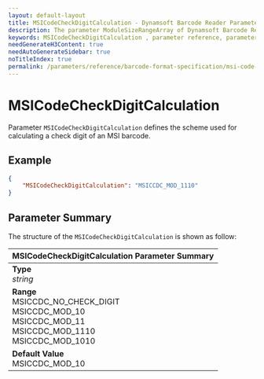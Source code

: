 ```yaml
---
layout: default-layout
title: MSICodeCheckDigitCalculation - Dynamsoft Barcode Reader Parameters
description: The parameter ModuleSizeRangeArray of Dynamsoft Barcode Reader defines the scheme used for calculating a check digit of an MSI barcode.
keywords: MSICodeCheckDigitCalculation , parameter reference, parameter
needGenerateH3Content: true
needAutoGenerateSidebar: true
noTitleIndex: true
permalink: /parameters/reference/barcode-format-specification/msi-code-check-digit-calculation.html
---
```


# MSICodeCheckDigitCalculation

Parameter `MSICodeCheckDigitCalculation` defines the scheme used for calculating a check digit of an MSI barcode.

## Example

```json
{
    "MSICodeCheckDigitCalculation": "MSICCDC_MOD_1110"
}
```

## Parameter Summary

The structure of the `MSICodeCheckDigitCalculation` is shown as follow:

| MSICodeCheckDigitCalculation  Parameter Summary |
| :--------------------------------- |
| **Type**<br>*string* |
| **Range**<br>MSICCDC_NO_CHECK_DIGIT<br>MSICCDC_MOD_10<br>MSICCDC_MOD_11<br>MSICCDC_MOD_1110<br>MSICCDC_MOD_1010 |
| **Default Value**<br>MSICCDC_MOD_10 |

